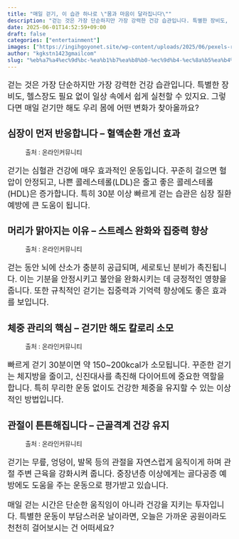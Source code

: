 ```yaml
---
title: "매일 걷기, 이 습관 하나로 \"몸과 마음이 달라집니다\""
description: "걷는 것은 가장 단순하지만 가장 강력한 건강 습관입니다. 특별한 장비도, 헬스장도 필요 없이 일상 속에서 쉽게 실천할 수 있지요. 그렇다면 매일 걷기만 해도 우리 몸에 어떤 변화가 찾아올까요?"
date: 2025-06-01T14:52:59+09:00
draft: false
categories: ["entertainment"]
images: ["https://ingihgoyonet.site/wp-content/uploads/2025/06/pexels-ron-lach-10203432-1024x683.jpg", "https://ingihgoyonet.site/wp-content/uploads/2025/06/pexels-karolina-grabowska-4498179-1024x683.jpg", "https://ingihgoyonet.site/wp-content/uploads/2025/06/pexels-shvets-production-6975474-1-1024x684.jpg", "https://ingihgoyonet.site/wp-content/uploads/2025/06/pexels-kindelmedia-7298631-1024x577.jpg"]
author: "kgkstn1423gmailcom"
slug: "%eb%a7%a4%ec%9d%bc-%ea%b1%b7%ea%b8%b0-%ec%9d%b4-%ec%8a%b5%ea%b4%80-%ed%95%98%eb%82%98%eb%a1%9c-%eb%aa%b8%ea%b3%bc-%eb%a7%88%ec%9d%8c%ec%9d%b4-%eb%8b%ac%eb%9d%bc%ec%a7%91%eb%8b%88%eb%8b%a4"
---
```


<p style="font-size:18px">걷는 것은 가장 단순하지만 가장 강력한 건강 습관입니다. 특별한 장비도, 헬스장도 필요 없이 일상 속에서 쉽게 실천할 수 있지요. 그렇다면 매일 걷기만 해도 우리 몸에 어떤 변화가 찾아올까요?</p> <h2 >심장이 먼저 반응합니다 – 혈액순환 개선 효과</h2> <figure ><img src="https://ingihgoyonet.site/wp-content/uploads/2025/06/pexels-ron-lach-10203432-1024x683.jpg" alt="" style="aspect-ratio:16/9;object-fit:cover"/><figcaption >출처 : 온라인커뮤니티</figcaption></figure> <p style="font-size:18px">걷기는 심혈관 건강에 매우 효과적인 운동입니다. 꾸준히 걸으면 혈압이 안정되고, 나쁜 콜레스테롤(LDL)은 줄고 좋은 콜레스테롤(HDL)은 증가합니다. 특히 30분 이상 빠르게 걷는 습관은 심장 질환 예방에 큰 도움이 됩니다.</p> <h2 >머리가 맑아지는 이유 – 스트레스 완화와 집중력 향상</h2> <figure ><img src="https://ingihgoyonet.site/wp-content/uploads/2025/06/pexels-karolina-grabowska-4498179-1024x683.jpg" alt="" /><figcaption >출처 : 온라인커뮤니티</figcaption></figure> <p style="font-size:18px">걷는 동안 뇌에 산소가 충분히 공급되며, 세로토닌 분비가 촉진됩니다. 이는 기분을 안정시키고 불안을 완화시키는 데 긍정적인 영향을 줍니다. 또한 규칙적인 걷기는 집중력과 기억력 향상에도 좋은 효과를 보입니다.</p> <h2 >체중 관리의 핵심 – 걷기만 해도 칼로리 소모</h2> <figure ><img src="https://ingihgoyonet.site/wp-content/uploads/2025/06/pexels-shvets-production-6975474-1-1024x684.jpg" alt="" style="aspect-ratio:16/9;object-fit:cover"/><figcaption >출처 : 온라인커뮤니티</figcaption></figure> <p style="font-size:18px">빠르게 걷기 30분이면 약 150~200kcal가 소모됩니다. 꾸준한 걷기는 체지방을 줄이고, 신진대사를 촉진해 다이어트에 중요한 역할을 합니다. 특히 무리한 운동 없이도 건강한 체중을 유지할 수 있는 이상적인 방법입니다.</p> <h2 >관절이 튼튼해집니다 – 근골격계 건강 유지</h2> <figure ><img src="https://ingihgoyonet.site/wp-content/uploads/2025/06/pexels-kindelmedia-7298631-1024x577.jpg" alt="" style="aspect-ratio:16/9;object-fit:cover"/><figcaption >출처 : 온라인커뮤니티</figcaption></figure> <p style="font-size:18px">걷기는 무릎, 엉덩이, 발목 등의 관절을 자연스럽게 움직이게 하며 관절 주변 근육을 강화시켜 줍니다. 중장년층 이상에게는 골다공증 예방에도 도움을 주는 운동으로 평가받고 있습니다.</p> <p style="font-size:18px">매일 걷는 시간은 단순한 움직임이 아니라 건강을 지키는 투자입니다. 특별한 운동이 부담스러운 날이라면, 오늘은 가까운 공원이라도 천천히 걸어보시는 건 어떠세요?</p>